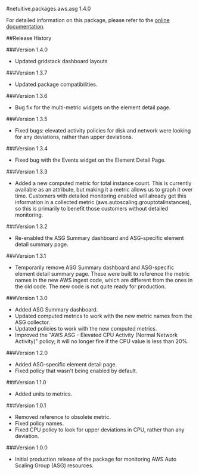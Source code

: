 #netuitive.packages.aws.asg 1.4.0

For detailed information on this package, please refer to the [online documentation](https://help.netuitive.com/Content/Integrations/aws.htm).

##Release History

###Version 1.4.0

* Updated gridstack dashboard layouts

###Version 1.3.7

* Updated package compatibilities.

###Version 1.3.6

* Bug fix for the multi-metric widgets on the element detail page.

###Version 1.3.5

* Fixed bugs: elevated activity policies for disk and network were looking for any deviations, rather than upper deviations.

###Version 1.3.4

* Fixed bug with the Events widget on the Element Detail Page.

###Version 1.3.3

* Added a new computed metric for total instance count. This is currently available as an attribute, but making it a metric allows us to graph it over time. Customers with detailed monitoring enabled will already get this information in a collected metric (aws.autoscaling.grouptotalinstances), so this is primarily to benefit those customers without detailed monitoring.

###Version 1.3.2

* Re-enabled the ASG Summary dashboard and ASG-specific element detail summary page.

###Version 1.3.1

* Temporarily remove ASG Summary dashboard and ASG-specific element detail summary page. These were built to reference the metric names in the new AWS ingest code, which are different from the ones in the old code. The new code is not quite ready for production.

###Version 1.3.0

* Added ASG Summary dashboard.
* Updated computed metrics to work with the new metric names from the ASG collector.
* Updated policies to work with the new computed metrics.
* Improved the "AWS ASG - Elevated CPU Activity (Normal Network Activity)" policy; it will no longer fire if the CPU value is less than 20%.

###Version 1.2.0

* Added ASG-specific element detail page.
* Fixed policy that wasn't being enabled by default.

###Version 1.1.0

* Added units to metrics.

###Version 1.0.1

* Removed reference to obsolete metric.
* Fixed policy names.
* Fixed CPU policy to look for upper deviations in CPU, rather than any deviation.

###Version 1.0.0

* Initial production release of the package for monitoring AWS Auto Scaling Group (ASG) resources.
